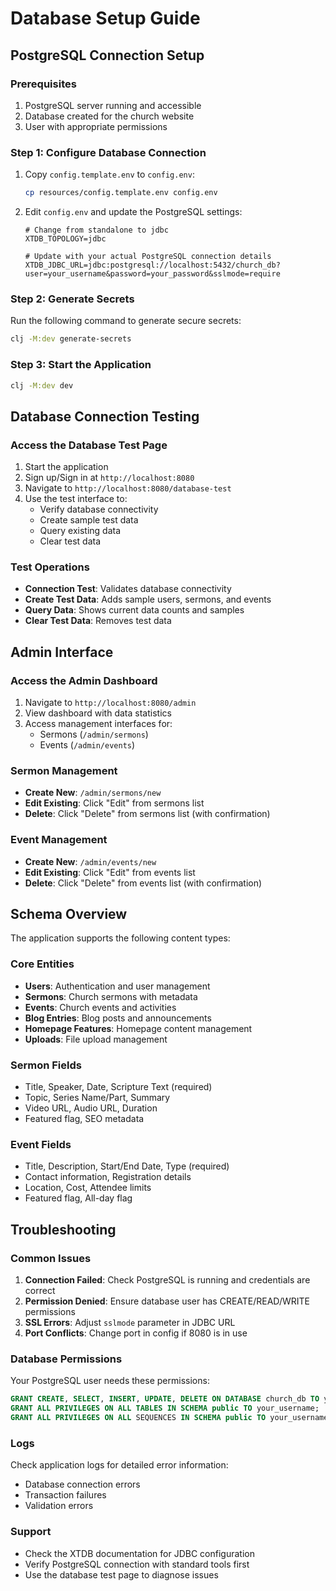 # Database Setup Guide

## PostgreSQL Connection Setup

### Prerequisites
1. PostgreSQL server running and accessible
2. Database created for the church website
3. User with appropriate permissions

### Step 1: Configure Database Connection

1. Copy `config.template.env` to `config.env`:
   ```bash
   cp resources/config.template.env config.env
   ```

2. Edit `config.env` and update the PostgreSQL settings:
   ```env
   # Change from standalone to jdbc
   XTDB_TOPOLOGY=jdbc
   
   # Update with your actual PostgreSQL connection details
   XTDB_JDBC_URL=jdbc:postgresql://localhost:5432/church_db?user=your_username&password=your_password&sslmode=require
   ```

### Step 2: Generate Secrets
Run the following command to generate secure secrets:
```bash
clj -M:dev generate-secrets
```

### Step 3: Start the Application
```bash
clj -M:dev dev
```

## Database Connection Testing

### Access the Database Test Page
1. Start the application
2. Sign up/Sign in at `http://localhost:8080`
3. Navigate to `http://localhost:8080/database-test`
4. Use the test interface to:
   - Verify database connectivity
   - Create sample test data
   - Query existing data
   - Clear test data

### Test Operations
- **Connection Test**: Validates database connectivity
- **Create Test Data**: Adds sample users, sermons, and events
- **Query Data**: Shows current data counts and samples
- **Clear Test Data**: Removes test data

## Admin Interface

### Access the Admin Dashboard
1. Navigate to `http://localhost:8080/admin`
2. View dashboard with data statistics
3. Access management interfaces for:
   - Sermons (`/admin/sermons`)
   - Events (`/admin/events`)

### Sermon Management
- **Create New**: `/admin/sermons/new`
- **Edit Existing**: Click "Edit" from sermons list
- **Delete**: Click "Delete" from sermons list (with confirmation)

### Event Management  
- **Create New**: `/admin/events/new`
- **Edit Existing**: Click "Edit" from events list
- **Delete**: Click "Delete" from events list (with confirmation)

## Schema Overview

The application supports the following content types:

### Core Entities
- **Users**: Authentication and user management
- **Sermons**: Church sermons with metadata
- **Events**: Church events and activities
- **Blog Entries**: Blog posts and announcements
- **Homepage Features**: Homepage content management
- **Uploads**: File upload management

### Sermon Fields
- Title, Speaker, Date, Scripture Text (required)
- Topic, Series Name/Part, Summary
- Video URL, Audio URL, Duration
- Featured flag, SEO metadata

### Event Fields
- Title, Description, Start/End Date, Type (required)
- Contact information, Registration details
- Location, Cost, Attendee limits
- Featured flag, All-day flag

## Troubleshooting

### Common Issues
1. **Connection Failed**: Check PostgreSQL is running and credentials are correct
2. **Permission Denied**: Ensure database user has CREATE/READ/WRITE permissions
3. **SSL Errors**: Adjust `sslmode` parameter in JDBC URL
4. **Port Conflicts**: Change port in config if 8080 is in use

### Database Permissions
Your PostgreSQL user needs these permissions:
```sql
GRANT CREATE, SELECT, INSERT, UPDATE, DELETE ON DATABASE church_db TO your_username;
GRANT ALL PRIVILEGES ON ALL TABLES IN SCHEMA public TO your_username;
GRANT ALL PRIVILEGES ON ALL SEQUENCES IN SCHEMA public TO your_username;
```

### Logs
Check application logs for detailed error information:
- Database connection errors
- Transaction failures
- Validation errors

### Support
- Check the XTDB documentation for JDBC configuration
- Verify PostgreSQL connection with standard tools first
- Use the database test page to diagnose issues